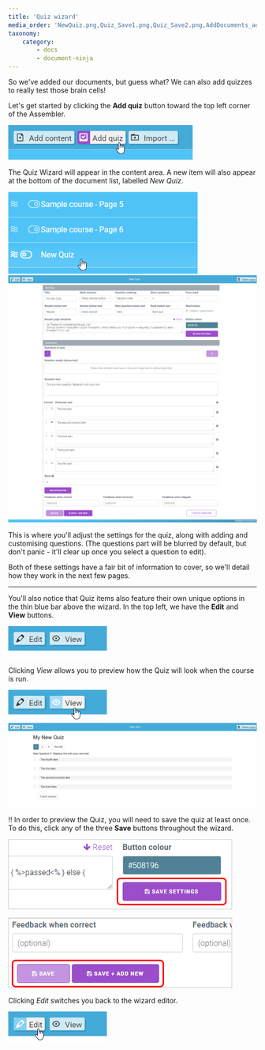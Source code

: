 ```yaml
---
title: 'Quiz wizard'
media_order: 'NewQuiz.png,Quiz_Save1.png,Quiz_Save2.png,AddDocuments_addQuiz.png,add-documents-quiz-base3.png,AddDocuments_EditViewButtons.png,AddDocuments_EditViewButtons2.png,AddDocuments_EditViewButtons3.png,QuizEditor_Preview.png'
taxonomy:
    category:
        - docs
        - document-ninja
---
```


So we've added our documents, but guess what? We can also add quizzes to really test those brain cells!

Let's get started by clicking the **Add quiz** button toward the top left corner of the Assembler.

![Add quiz button](AddDocuments_addQuiz.png)

The Quiz Wizard will appear in the content area. A new item will also appear at the bottom of the document list, labelled *New Quiz*.

![New Quiz item in document list](NewQuiz.png)
![Quiz wizard](add-documents-quiz-base3.png?resize=800,794)

This is where you'll adjust the settings for the quiz, along with adding and customising questions. (The questions part will be blurred by default, but don't panic - it'll clear up once you select a question to edit).

Both of these settings have a fair bit of information to cover, so we'll detail how they work in the next few pages.

---

You'll also notice that Quiz items also feature their own unique options in the thin blue bar above the wizard. In the top left, we have the **Edit** and **View** buttons.

![Edit and View buttons](AddDocuments_EditViewButtons.png)

Clicking _View_ allows you to preview how the Quiz will look when the course is run.

![view button](AddDocuments_EditViewButtons2.png)
![Quiz preview](QuizEditor_Preview.png?resize=800,271)

!! In order to preview the Quiz, you will need to save the quiz at least once. To do this, click any of the three **Save** buttons throughout the wizard.

![Save Settings button](Quiz_Save1.png)

![Save and Save + Add New question buttons](Quiz_Save2.png)

Clicking _Edit_ switches you back to the wizard editor.

![Edit button](AddDocuments_EditViewButtons3.png)